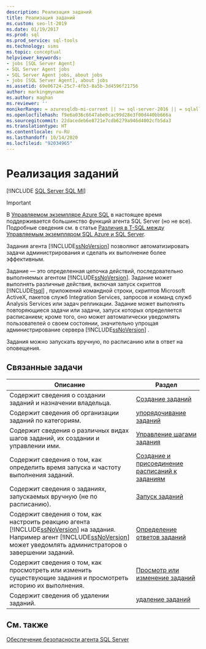 ```yaml
---
description: Реализация заданий
title: Реализация заданий
ms.custom: seo-lt-2019
ms.date: 01/19/2017
ms.prod: sql
ms.prod_service: sql-tools
ms.technology: ssms
ms.topic: conceptual
helpviewer_keywords:
- jobs [SQL Server Agent]
- SQL Server Agent jobs
- SQL Server Agent jobs, about jobs
- jobs [SQL Server Agent], about jobs
ms.assetid: 69e06724-25c7-4fb3-8a5b-3d4596f21756
author: markingmyname
ms.author: maghan
ms.reviewer: ''
monikerRange: = azuresqldb-mi-current || >= sql-server-2016 || = sqlallproducts-allversions
ms.openlocfilehash: f9e6a036c6647abe0cac99d28e3f00d440bb666a
ms.sourcegitcommit: 22dacedeb6e8721e7cdb6279a946d4002cfb5da3
ms.translationtype: HT
ms.contentlocale: ru-RU
ms.lasthandoff: 10/14/2020
ms.locfileid: "92034965"
---
```

# <a name="implement-jobs"></a>Реализация заданий
[!INCLUDE [SQL Server SQL MI](../../includes/applies-to-version/sql-asdbmi.md)]

> [!IMPORTANT]  
> В [Управляемом экземпляре Azure SQL](/azure/sql-database/sql-database-managed-instance) в настоящее время поддерживается большинство функций агента SQL Server (но не все). Подробные сведения см. в статье [Различия в T-SQL между Управляемым экземпляром SQL Azure и SQL Server](/azure/sql-database/sql-database-managed-instance-transact-sql-information#sql-server-agent).

Задания агента [!INCLUDE[ssNoVersion](../../includes/ssnoversion-md.md)] позволяют автоматизировать задачи администрирования и сделать их выполнение более эффективным.  
  
Задание — это определенная цепочка действий, последовательно выполняемых агентом [!INCLUDE[ssNoVersion](../../includes/ssnoversion-md.md)]. Задание может выполнять различные действия, включая запуск скриптов [!INCLUDE[tsql](../../includes/tsql-md.md)] , приложений командной строки, скриптов Microsoft ActiveX, пакетов служб Integration Services, запросов и команд служб Analysis Services или задач репликации. Задание может выполнять повторяющиеся задачи или задачи, запуск которых определяется расписанием; кроме того, оно может автоматически уведомлять пользователей о своем состоянии, значительно упрощая администрирование сервера [!INCLUDE[ssNoVersion](../../includes/ssnoversion-md.md)] .  
  
Задания можно запускать вручную, по расписанию или в ответ на оповещения.  
  
## <a name="related-tasks"></a>Связанные задачи  
  
|Описание|Раздел|  
|-|-|   
|Содержит сведения о создании заданий и назначении владельца.|[Создание заданий](../../ssms/agent/create-jobs.md)|  
|Содержит сведения об организации заданий по категориям.|[упорядочивание заданий](../../ssms/agent/organize-jobs.md)|  
|Содержит сведения о различных видах шагов заданий, их создании и управлении ими.|[Управление шагами задания](../../ssms/agent/manage-job-steps.md)|  
|Содержит сведения о том, как определить время запуска и частоту выполнения заданий.|[Создание и присоединение расписаний к заданиям](../../ssms/agent/create-and-attach-schedules-to-jobs.md)|  
|Содержит сведения о заданиях, запускаемых вручную (не по расписанию).|[Запуск заданий](../../ssms/agent/run-jobs.md)|  
|Содержит сведения о том, как настроить реакцию агента [!INCLUDE[ssNoVersion](../../includes/ssnoversion-md.md)] на задания. Например агент [!INCLUDE[ssNoVersion](../../includes/ssnoversion-md.md)] может уведомлять администраторов о завершении заданий.|[Определение ответов заданий](../../ssms/agent/specify-job-responses.md)|  
|Содержит сведения о том, как просмотреть или изменить существующие задания и просмотреть историю их выполнения.|[Просмотр или изменение заданий](../../ssms/agent/view-or-modify-jobs.md)|  
|Содержит сведения об удалении заданий.|[удаление заданий](../../ssms/agent/delete-jobs.md)|  
  
## <a name="see-also"></a>См. также  
[Обеспечение безопасности агента SQL Server](../../ssms/agent/implement-sql-server-agent-security.md)  
